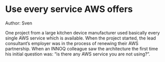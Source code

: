 # Use every service AWS offers
Author: Sven

One project from a large kitchen device manufacturer used basically every single AWS service which is available. When the project started, the lead consultant’s employer was in the process of renewing their AWS partnership. When an INNOQ colleague saw the architecture the first time his initial question was: “is there any AWS service you are not using?”.
